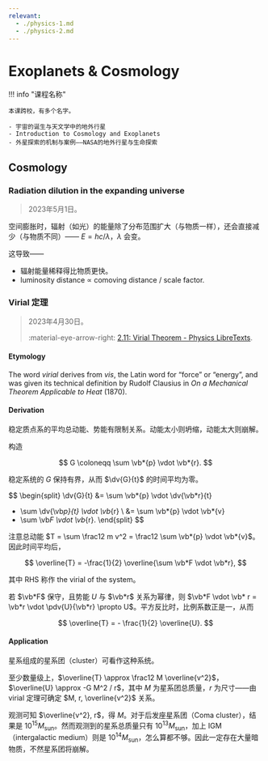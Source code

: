```yaml
---
relevant:
  - ./physics-1.md
  - ./physics-2.md
---
```


# Exoplanets & Cosmology

!!! info "课程名称"

    本课跨校，有多个名字。

    - 宇宙的诞生与天文学中的地外行星
    - Introduction to Cosmology and Exoplanets
    - 外星探索的机制与案例——NASA的地外行星与生命探索

## Cosmology

### Radiation dilution in the expanding universe

> 2023年5月1日。

空间膨胀时，辐射（如光）的能量除了分布范围扩大（与物质一样），还会直接减少（与物质不同）—— $E = h c / \lambda$，$\lambda$ 会变。

这导致——

- 辐射能量稀释得比物质更快。
- luminosity distance ∝ comoving distance / scale factor.

### Virial 定理

> 2023年4月30日。
>
> :material-eye-arrow-right: [2.11: Virial Theorem - Physics LibreTexts](https://phys.libretexts.org/Bookshelves/Classical_Mechanics/Variational_Principles_in_Classical_Mechanics_(Cline)/02%3A_Review_of_Newtonian_Mechanics/2.11%3A_Virial_Theorem).

#### Etymology

The word *virial* derives from *vis*, the Latin word for “force” or “energy”, and was given its technical definition by Rudolf Clausius in *On a Mechanical Theorem Applicable to Heat* (1870).

#### Derivation

稳定质点系的平均总动能、势能有限制关系。动能太小则坍缩，动能太大则崩解。

构造

$$
G \coloneqq \sum \vb*{p} \vdot \vb*{r}.
$$

稳定系统的 $G$ 保持有界，从而 $\dv{G}{t}$ 的时间平均为零。


$$
\begin{split}
\dv{G}{t}
&= \sum \vb*{p} \vdot \dv{\vb*r}{t}
  + \sum \dv{\vb*p}{t} \vdot \vb*{r} \\
&= \sum \vb*{p} \vdot \vb*{v}
  + \sum \vb*F \vdot \vb*{r}.
\end{split}
$$

注意总动能 $T = \sum \frac12 m v^2 = \frac12 \sum \vb*{p} \vdot \vb*{v}$。因此时间平均后，

$$
\overline{T} = -\frac{1}{2} \overline{\sum \vb*F \vdot \vb*r},
$$

其中 RHS 称作 the virial of the system。

若 $\vb*F$ 保守，且势能 $U$ 与 $\vb*r$ 关系为幂律，则 $\vb*F \vdot \vb* r = \vb*r \vdot \pdv{U}{\vb*r} \propto U$。平方反比时，比例系数正是一，从而

$$
\overline{T} = - \frac{1}{2} \overline{U}.
$$

#### Application

星系组成的星系团（cluster）可看作这种系统。

至少数量级上，$\overline{T} \approx \frac12 M \overline{v^2}$，$\overline{U} \approx -G M^2 / r$，其中 $M$ 为星系团总质量，$r$ 为尺寸——由 virial 定理可确定 $M, r, \overline{v^2}$ 关系。

观测可知 $\overline{v^2}, r$，得 $M$。对于后发座星系团（Coma cluster），结果是 $10^{15} M_\text{sun}$。然而观测到的星系总质量只有 $10^{13} M_\text{sun}$，加上 IGM（intergalactic medium）则是 $10^{14} M_\text{sun}$，怎么算都不够。因此一定存在大量暗物质，不然星系团将崩解。
